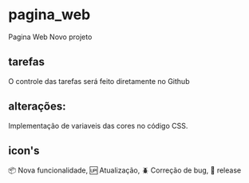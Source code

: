 # pagina_web

Pagina Web
Novo projeto

## tarefas

O controle das tarefas será feito diretamente no Github

## alterações:

Implementação de variaveis das cores no código CSS.

## icon's

:package: Nova funcionalidade,
:up: Atualização,
:beetle: Correção de bug,
:checkered_flag: release
